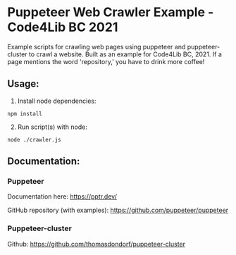 # Puppeteer Web Crawler Example - Code4Lib BC 2021

Example scripts for crawling web pages using puppeteer and puppeteer-cluster to crawl a website. Built as an example for Code4Lib BC, 2021. If a page mentions the word 'repository,' you have to drink more coffee!

## Usage:

1. Install node dependencies:

`npm install`

2. Run script(s) with node:

`node ./crawler.js`


## Documentation:

### Puppeteer

Documentation here: https://pptr.dev/

GitHub repository (with examples):  https://github.com/puppeteer/puppeteer


### Puppeteer-cluster

Github: https://github.com/thomasdondorf/puppeteer-cluster



